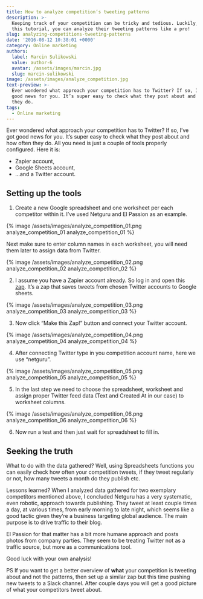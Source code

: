```yaml
---
title: How to analyze competition’s tweeting patterns
description: >-
  Keeping track of your competition can be tricky and tedious. Luckily, with
  this tutorial, you can analyze their tweeting patterns like a pro!
slug: analyzing-competitions-tweeting-patterns
date: '2016-08-12 10:38:01 +0000'
category: Online marketing
authors:
  label: Marcin Sulikowski
  value: author-6
  avatar: /assets/images/marcin.jpg
  slug: marcin-sulikowski
image: /assets/images/analyze_competition.jpg
text-preview: >-
  Ever wondered what approach your competition has to Twitter? If so, I’ve got
  good news for you. It’s super easy to check what they post about and how often
  they do.
tags:
  - Online marketing
---
```



Ever wondered what approach your competition has to Twitter? If so, I’ve got good news for you. It’s super easy to check what they post about and how often they do. All you need is just a couple of tools properly configured. Here it is:
* Zapier account,
* Google Sheets account,
* …and a Twitter account.


## Setting up the tools

1. Create a new Google spreadsheet and one worksheet per each competitor within it. I’ve used Netguru and El Passion as an example.

  {% image /assets/images/analyze_competition_01.png analyze_competition_01 analyze_competition_01 %}

  Next make sure to enter column names in each worksheet, you will need them later to assign data from Twitter.

  {% image /assets/images/analyze_competition_02.png analyze_competition_02 analyze_competition_02 %}

2. I assume you have a Zapier account already. So log in and open this [zap](https://zapier.com/app/min/1353/start). It’s a zap that saves tweets from chosen Twitter accounts to Google sheets.

  {% image /assets/images/analyze_competition_03.png analyze_competition_03 analyze_competition_03 %}

3. Now click “Make this Zap!” button and connect your Twitter account.

  {% image /assets/images/analyze_competition_04.png analyze_competition_04 analyze_competition_04 %}

4. After connecting Twitter type in you competition account name, here we use “netguru”.

  {% image /assets/images/analyze_competition_05.png analyze_competition_05 analyze_competition_05 %}

5. In the last step we need to choose the spreadsheet, worksheet and assign proper Twitter feed data (Text and Created At in our case) to worksheet columns.

  {% image /assets/images/analyze_competition_06.png analyze_competition_06 analyze_competition_06 %}

6. Now run a test and then just wait for spreadsheet to fill in.

## Seeking the truth

What to do with the data gathered? Well, using Spreadsheets functions you can easily check how often your competition tweets, if they tweet regularly or not, how many tweets a month do they publish etc.

Lessons learned? When I analyzed data gathered for two exemplary competitors mentioned above, I concluded Netguru has a very systematic, even robotic,  approach towards publishing. They tweet at least couple times a day, at various times, from early morning to late night, which seems like a good tactic given they’re a business targeting global audience. The main purpose is to drive traffic to their blog.

El Passion for that matter has a bit more humane approach and posts photos from company parties. They seem to be treating Twitter not as a traffic source, but more as a communications tool.

Good luck with your own analysis!


PS If you want to get a better overview of **what** your competition is tweeting about and not the patterns, then set up a similar zap but this time pushing new tweets to a Slack channel. After couple days you will get a good picture of what your competitors tweet about.
